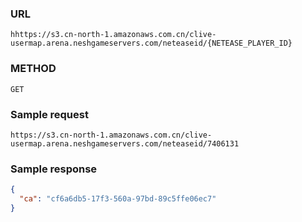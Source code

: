 ### URL
`hhttps://s3.cn-north-1.amazonaws.com.cn/clive-usermap.arena.neshgameservers.com/neteaseid/{NETEASE_PLAYER_ID}`

### METHOD
`GET`

### Sample request
`https://s3.cn-north-1.amazonaws.com.cn/clive-usermap.arena.neshgameservers.com/neteaseid/7406131`

### Sample response

```json
{
  "ca": "cf6a6db5-17f3-560a-97bd-89c5ffe06ec7"
}
```
